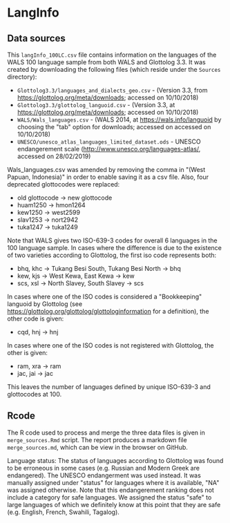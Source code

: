# LangInfo

## Data sources

This `langInfo_100LC.csv` file contains information on the languages of the WALS 100 language sample from both WALS and Glottolog 3.3. It was created by downloading the following files (which reside under the `Sources` directory):

* `Glottolog3.3/languages_and_dialects_geo.csv` - (Version 3.3, from https://glottolog.org/meta/downloads; accessed on 10/10/2018)
* `Glottolog3.3/glottolog_languoid.csv` - (Version 3.3, at https://glottolog.org/meta/downloads; accessed on 10/10/2018)   
* `WALS/Wals_languages.csv` - (WALS 2014, at https://wals.info/languoid by choosing the "tab" option for downloads; accessed on accessed on 10/10/2018)
* `UNESCO/unesco_atlas_languages_limited_dataset.ods` - UNESCO endangerement scale (http://www.unesco.org/languages-atlas/, accessed on 28/02/2019)

Wals_languages.csv was amended by removing the comma in "(West Papuan, Indonesia)" in order to enable saving it as a csv file. Also, four deprecated glottocodes were replaced: 

* old glottocode -> new glottocode
* huam1250 -> hmon1264
* kew1250 -> west2599
* slav1253 -> nort2942
* tuka1247 -> tuka1249

Note that WALS gives two ISO-639-3 codes for overall 6 languages in the 100 language sample. In cases where the difference is due to the existence of two varieties according to Glottolog, the first iso code represents both:

* bhq, khc -> Tukang Besi South, Tukang Besi North -> bhq 
* kew, kjs -> West Kewa, East Kewa -> kew
* scs, xsl -> North Slavey, South Slavey -> scs

In cases where one of the ISO codes is considered a "Bookkeeping" languoid by Glottolog (see https://glottolog.org/glottolog/glottologinformation for a definition), the other code is given:

* cqd, hnj -> hnj

In cases where one of the ISO codes is not registered with Glottolog, the other is given:

* ram, xra -> ram
* jac, jai -> jac

This leaves the number of languages defined by unique ISO-639-3 and glottocodes at 100.

## Rcode

The R code used to process and merge the three data files is given in `merge_sources.Rmd` script. The report produces a markdown file `merge_sources.md`, which can be view in the browser on GitHub.

Language status: The status of languages according to Glottolog was found to be erroneous in some cases (e.g. Russian and Modern Greek are endangered). The UNESCO endangerment was used instead. It was manually assigned under "status" for languages where it is available, "NA" was assigned otherwise. Note that this endangerement ranking does not include a category for safe languages. We assigned the status "safe" to large languages of which we definitely know at this point that they are safe (e.g. English, French, Swahili, Tagalog).





